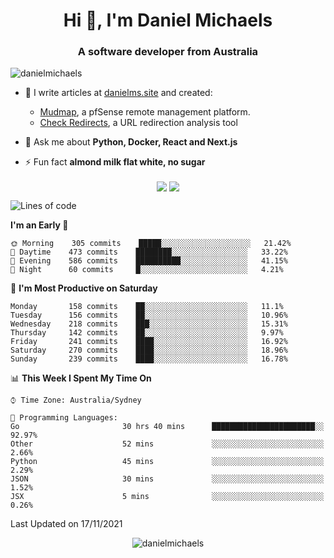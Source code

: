 <h1 align="center">Hi 👋, I'm Daniel Michaels</h1>
<h3 align="center">A software developer from Australia</h3>
<p align="left"> <img src="https://komarev.com/ghpvc/?username=danielmichaels" alt="danielmichaels" /> </p>

- 📝 I write articles at [danielms.site](https://danielms.site?ref=danielmichaels-github) and created:
    - [Mudmap](https://mudmap.io?ref=danielmichaels-github), a pfSense remote management platform.
    - [Check Redirects](https://www.check-redirects.com?ref=danielmichaels-github), a URL redirection analysis tool
- 💬 Ask me about **Python, Docker, React and Next.js**

- ⚡ Fun fact **almond milk flat white, no sugar**

<p align="center">
<a href="https://twitter.com/dansult" target="_blank"><img align="center" src="https://img.shields.io/badge/twitter-%231DA1F2.svg?&style=for-the-badge&logo=twitter&logoColor=white"></a>
<a href="https://linkedin.com/in/daniel-michaels" target="_blank"><img align="center" src="https://img.shields.io/badge/linkedin-%230077B5.svg?&style=for-the-badge&logo=linkedin&logoColor=white"></a>
</p>

<!--START_SECTION:waka-->
![Lines of code](https://img.shields.io/badge/From%20Hello%20World%20I%27ve%20Written-389707%20lines%20of%20code-blue)

**I'm an Early 🐤** 

```text
🌞 Morning    305 commits    █████░░░░░░░░░░░░░░░░░░░░   21.42% 
🌆 Daytime    473 commits    ████████░░░░░░░░░░░░░░░░░   33.22% 
🌃 Evening    586 commits    ██████████░░░░░░░░░░░░░░░   41.15% 
🌙 Night      60 commits     █░░░░░░░░░░░░░░░░░░░░░░░░   4.21%

```
📅 **I'm Most Productive on Saturday** 

```text
Monday       158 commits    ██░░░░░░░░░░░░░░░░░░░░░░░   11.1% 
Tuesday      156 commits    ██░░░░░░░░░░░░░░░░░░░░░░░   10.96% 
Wednesday    218 commits    ███░░░░░░░░░░░░░░░░░░░░░░   15.31% 
Thursday     142 commits    ██░░░░░░░░░░░░░░░░░░░░░░░   9.97% 
Friday       241 commits    ████░░░░░░░░░░░░░░░░░░░░░   16.92% 
Saturday     270 commits    ████░░░░░░░░░░░░░░░░░░░░░   18.96% 
Sunday       239 commits    ████░░░░░░░░░░░░░░░░░░░░░   16.78%

```


📊 **This Week I Spent My Time On** 

```text
⌚︎ Time Zone: Australia/Sydney

💬 Programming Languages: 
Go                       30 hrs 40 mins      ███████████████████████░░   92.97% 
Other                    52 mins             ░░░░░░░░░░░░░░░░░░░░░░░░░   2.66% 
Python                   45 mins             ░░░░░░░░░░░░░░░░░░░░░░░░░   2.29% 
JSON                     30 mins             ░░░░░░░░░░░░░░░░░░░░░░░░░   1.52% 
JSX                      5 mins              ░░░░░░░░░░░░░░░░░░░░░░░░░   0.26%

```


 Last Updated on 17/11/2021
<!--END_SECTION:waka-->

<p align="center"> <img src="https://github-readme-stats.vercel.app/api?username=danielmichaels&show_icons=true" alt="danielmichaels" /> </p>

